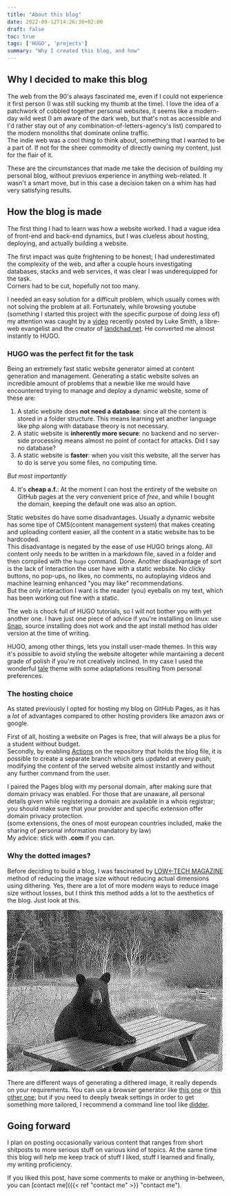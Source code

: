 ```yaml
---
title: "About this blog"
date: 2022-09-12T14:26:30+02:00
draft: false
toc: true
tags: ['HUGO', 'projects']
summary: "Why I created this blog, and how"
---
```


## Why I decided to make this blog

The web from the 90's always fascinated me, even if I could not experience it first person (I was still sucking my thumb at the time). 
I love the idea of a patchwork of cobbled together personal websites, it seems like a modern-day wild west (I am aware of the dark web, but that's not as accessible and I'd rather stay out of any combination-of-letters-agency's list) compared to the modern monoliths that dominate online traffic.  
The indie web was a cool thing to think about, something that I wanted to be a part of. If not for the sheer commodity of directly owning my content, just for the flair of it. 

These are the circumstances that made me take the decision of building my personal blog, without previuos experience in anything web-related. It wasn't a smart move, but in this case a decision taken on a whim has had very satisfying results. 

## How the blog is made
The first thing I had to learn was how a website worked. I had a vague idea of front-end and back-end dynamics, but I was clueless about hosting, deploying, and actually building a website.  

The first impact was quite frightening to be honest; I had underestimated the complexity of the web, and after a couple hours investigating databases, stacks and web services, it was clear I was underequipped for the task.  
Corners had to be cut, hopefully not too many.

I needed an easy solution for a difficult problem, which usually comes with not solving the problem at all. Fortunately, while browsing youtube (something I started this project with the specific purpose of doing _less_ of) my attention was caught by a [video](https://www.youtube.com/watch?v=ZFL09qhKi5I) recently posted by Luke Smith, a libre-web evangelist and the creator of [landchad.net](https://landchad.net/). He converted me almost instantly to HUGO.

### HUGO was the perfect fit for the task
 
Being an extremely fast static website generator aimed at content generation and management.
Generating a static website solves an incredible amount of problems that a newbie like me would have encountered trying to manage and deploy a dynamic website, some of these are:

1) A static website does **not need a database**: since all the content is stored in a folder structure. This means learning yet another language like php along with database theory is not necessary.  
2) A static website is **inherently more secure**: no backend and no server-side processing means almost no point of contact for attacks. Did I say no database?
3) A static website is **faster**: when you visit this website, all the server has to do is serve you some files, no computing time.  

_But most importantly_

4) It's **cheap a.f.**: At the moment I can host the entirety of the website on GitHub pages at the very convenient price of *free*, and while I bought the domain, keeping the default one was also an option. 

Static websites do have some disadvantages. Usually a dynamic website has some tipe of CMS(content management system) that makes creating and uploading content easier, all the content in a static website has to be hardcoded.  
This disadvantage is negated by the ease of use HUGO brings along. All content only needs to be written in a markdown file, saved in a folder and then compiled with the `hugo` command. Done. 
Another disadvantage of sort is the lack of interaction the user have with a static website. No clicky buttons, no pop-ups, no likes, no comments, no autoplaying videos and machine learning enhanced "you may like" recommendations.  
But the only interaction I want is the reader (you) eyeballs on my text, which has been working out fine with a static. 

The web is chock full of HUGO tutorials, so I will not bother you with yet another one. I have just one piece of advice if you're installing on linux: use [Snap](https://snapcraft.io/install/hugo/ubuntu), source installing does not work and the apt install method has older version at the time of writing. 

HUGO, among other things, lets you install user-made themes. In this way it's possible to avoid styling the website altogeter while mantaining a decent grade of polish if you're not creatively inclined.
In my case I used the wonderful [tale](https://github.com/EmielH/tale-hugo) theme with some adaptations resulting from personal preferences. 

### The hosting choice

As stated previously I opted for hosting my blog on GitHub Pages, as it has a _lot_ of advantages compared to other hosting providers like amazon aws or google.  

First of all, hosting a website on Pages is free, that will always be a plus for a student without budget.  
Secondly, by enabling [Actions](https://gohugo.io/hosting-and-deployment/hosting-on-github/) on the repository that holds the blog file, it is possible to create a separate branch which gets updated at every push; modifying the content of the served website almost instantly and without any further command from the user.

I paired the Pages blog with my personal domain, after making sure that domain privacy was enabled. For those that are unaware, all personal details given while registering a domain are available in a whois registrar; you should make sure that your provider and specific extension offer domain privacy protection.  
(some extensions, the ones of most european countries included, make the sharing of personal information mandatory by law)  
My advice: stick with **.com** if you can. 

### Why the dotted images? 

Before deciding to build a blog, I was fascinated by [LOW←TECH MAGAZINE](https://solar.lowtechmagazine.com/about.html) method of reducing the image size without reducing actual dimensions using dithering. Yes, there are a lot of more modern ways to reduce image size without losses, but I think this method adds a lot to the aesthetics of the blog. 
Just look at this.  

![bear sitting at table](/writings/about_this_blog/bear_at_table.png "bear sitting at table (how cute!)") 

There are different ways of generating a dithered image, it really depends on your requirements. You can use a browser generator like [this one](https://doodad.dev/dither-me-this/) or [this other one](https://ditherit.com/); but if you need to deeply tweak settings in order to get something more tailored, I recommend a command line tool like [didder](https://github.com/makeworld-the-better-one/didder).

## Going forward

I plan on posting occasionally various content that ranges from short shitposts to more serious stuff on various kind of topics. At the same time this blog will help me keep track of stuff I liked, stuff I learned and finally, my writing proficiency.

If you liked this post, have some comments to make or anything in-between, you can [contact me]({{< ref "contact me" >}} "contact me").





